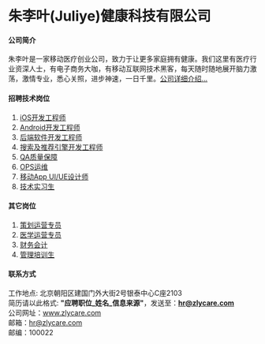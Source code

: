 朱李叶(Juliye)健康科技有限公司
======

#### 公司简介
朱李叶是一家移动医疗创业公司，致力于让更多家庭拥有健康。我们这里有医疗行业资深人士，有电子商务大咖，有移动互联网技术黑客，每天随时随地展开脑力激荡，激情专业，悉心关照，进步神速，一日千里。[公司详细介绍...](detail)  
  
#### 招聘技术岗位
1. [iOS开发工程师](jd/ios.md)  
2. [Android开发工程师](android)  
3. [后端软件开发工程师](nodejs)  
4. [搜索及推荐引擎开发工程师](search)
5. [QA质量保障](qa)
6. [OPS运维](ops)
7. [移动App UI/UE设计师](ui)
8. [技术实习生](tec_intern)

#### 其它岗位
1. [策划运营专员](plan_op)
2. [医学运营专员](med_op)
3. [财务会计](financial)
4. [管理培训生](man_intern)

#### 联系方式
工作地点: 北京朝阳区建国门外大街2号银泰中心C座2103    
简历请以此格式: **"应聘职位_姓名_信息来源"**，发送至：**hr@zlycare.com**    
公司网址：www.zlycare.com    
邮箱：hr@zlycare.com    
邮编：100022    
